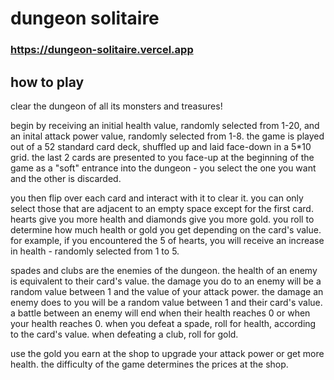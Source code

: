 # dungeon solitaire

### https://dungeon-solitaire.vercel.app

## how to play

clear the dungeon of all its monsters and treasures!

begin by receiving an initial health value, randomly selected from 1-20, and an inital attack power value, randomly selected from 1-8. the game is played out of a 52 standard card deck, shuffled up and laid face-down in a 5*10 grid. the last 2 cards are presented to you face-up at the beginning of the game as a "soft" entrance into the dungeon - you select the one you want and the other is discarded.

you then flip over each card and interact with it to clear it. you can only select those that are adjacent to an empty space except for the first card. hearts give you more health and diamonds give you more gold. you roll to determine how much health or gold you get depending on the card's value. for example, if you encountered the 5 of hearts, you will receive an increase in health - randomly selected from 1 to 5.

spades and clubs are the enemies of the dungeon. the health of an enemy is equivalent to their card's value. the damage you do to an enemy will be a random value between 1 and the value of your attack power. the damage an enemy does to you will be a random value between 1 and their card's value. a battle between an enemy will end when their health reaches 0 or when your health reaches 0. when you defeat a spade, roll for health, according to the card's value. when defeating a club, roll for gold.

use the gold you earn at the shop to upgrade your attack power or get more health. the difficulty of the game determines the prices at the shop.
